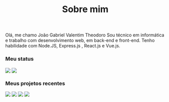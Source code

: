 <header>
 <h1>Sobre mim</h1>
</header>
<main>
<p>
  Olá, me chamo João Gabriel Valentim Theodoro</h1> 
  Sou técnico em informática e trabalho com desenvolvimento web, em back-end e front-end. Tenho habilidade com Node.JS,     Express.js , React.js e Vue.js.
 </p>
<h3>Meu status</h3>
<p>
 <img align="center" 
     src="https://github-readme-stats.vercel.app/api/top-langs/?username=JoaoValentimDev&theme=dark" />
 <img align="center" 
     src="https://github-readme-stats.vercel.app/api/?username=JoaoValentimDev&theme=dark" />
</p>

<h3>Meus projetos recentes</h3>
<p>
 <img 
     src="https://github-readme-stats.vercel.app/api/pin/?username=JoaoValentimDev&theme=dark&repo=hello-world-deno" />
  <img
     src="https://github-readme-stats.vercel.app/api/pin/?username=JoaoValentimDev&theme=dark&repo=hello-world-nodejs" />
 <img 
     src="https://github-readme-stats.vercel.app/api/pin/?username=JoaoValentimDev&theme=dark&repo=python-cores-terminal" />
  <img 
     src="https://github-readme-stats.vercel.app/api/pin/?username=JoaoValentimDev&theme=dark&repo=shell-script-scanning-ips" />
</p>
</main>
